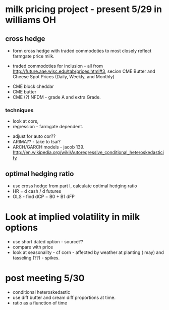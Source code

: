 # milk pricing project - present 5/29 in williams OH

## cross hedge
- form cross hedge with traded commodoties to most closely reflect farmgate price milk.

- traded commodoties for inclusion - all from http://future.aae.wisc.edu/tab/prices.html#3, secion CME Butter and Cheese Spot Prices (Daily, Weekly, and Monthly)
* CME block cheddar
* CME butter
* CME (?) NFDM - grade A and extra Grade.

### techniques
- look at cors,
- regression - farmgate dependent.
* adjust for auto cor??
* ARIMA?? - take to tsai?
* ARCH/GARCH models - jacob 139. http://en.wikipedia.org/wiki/Autoregressive_conditional_heteroskedasticity

## optimal hedging ratio
- use cross hedge from part I, calculate optimal hedging ratio
- HR = d cash / d futures
- OLS - find dCP = B0 + B1 dFP

# Look at implied volatility in milk options
- use short dated option - source??
- compare with price
- look at seasonality - cf corn - affected by weather at planting ( may) and tasseling (??) - spikes.


# post meeting 5/30
- conditional heteroskedastic
- use diff butter and cream diff proportions at time.
- ratio as a fiunction of time



